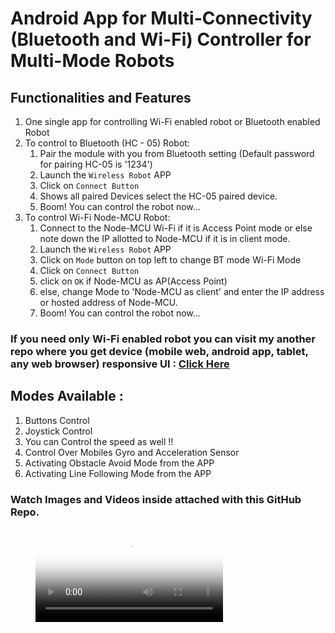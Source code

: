 # Android App for Multi-Connectivity (Bluetooth and Wi-Fi) Controller for Multi-Mode Robots

## Functionalities and Features
1. One single app for controlling Wi-Fi enabled robot or Bluetooth enabled Robot
2. To control to Bluetooth (HC - 05) Robot:
   1. Pair the module with you from Bluetooth setting (Default password for pairing HC-05 is '1234')
   2. Launch the ```Wireless Robot``` APP
   3. Click on ```Connect Button```
   4. Shows all paired Devices select the HC-05 paired device.
   5. Boom! You can control the robot now...
3. To control Wi-Fi Node-MCU Robot:
   1. Connect to the Node-MCU Wi-Fi if it is  Access Point mode or else note down the IP allotted to Node-MCU if it is in client mode.
   2. Launch the ```Wireless Robot``` APP
   3. Click on ```Mode``` button on top left to change BT mode Wi-Fi Mode
   4. Click on ```Connect Button```
   5. click on ```OK``` if Node-MCU as AP(Access Point)
   6. else, change Mode to 'Node-MCU as client' and enter the IP address or hosted address of Node-MCU.
   7. Boom! You can control the robot now...

### If you need only Wi-Fi enabled robot you can visit my another repo where you get device (mobile web, android app, tablet, any web browser) responsive UI : [Click Here](https://github.com/Sampad-Hegde/Node-MCU-based-Robot-with-device-responsive-server-and-with-various-modes)
   
## Modes Available :
1. Buttons Control
2. Joystick Control
3. You can Control the speed as well !!
4. Control Over Mobiles Gyro and Acceleration Sensor
5. Activating Obstacle Avoid Mode from the APP
6. Activating Line Following Mode from the APP

### Watch Images and Videos inside attached with this GitHub Repo.

<figure class="video_container">
  <video controls="true" allowfullscreen="true" poster="https://github.com/Sampad-Hegde/Wireless_Robot-Android-APP-for-controlling-BT-or-WiFi-enebled-Robot/tree/main/Images%20and%20Videos/BT_Robot_4.jpg">
    <source src="https://github.com/Sampad-Hegde/Wireless_Robot-Android-APP-for-controlling-BT-or-WiFi-enebled-Robot/tree/main/Images%20and%20Videos/APP%20Demo.mp4" type="video/mp4">
  </video>
</figure>
